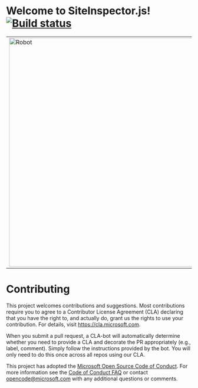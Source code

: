 
# Welcome to SiteInspector.js!&nbsp;&nbsp;&nbsp; [![Build status](https://siteinspector.visualstudio.com/SiteInspector/_apis/build/status/SiteInspector-Master%20build?branch=master)](https://siteinspector.visualstudio.com/SiteInspector/_build/latest?definitionId=1&branch=master)

<table>
  <tr>
    <td><img src="https://redir.blob.core.windows.net/assets/SILogoGithub.png" alt="Robot" width="620" style="float:left; margin-right:20pt"/></td>
    <td>SiteInspector.js is a framework for a lightweight pane that slides out from the side of your browser 
window and can be used to enhance any web site or portal with additional, contextual content. Use it
to display usage statistics, expose diagnostic tools, show performance analytics, or any other useful 
information to help you manage and maintain your site.</td>
  </tr>  
</table>



# Contributing

This project welcomes contributions and suggestions.  Most contributions require you to agree to a
Contributor License Agreement (CLA) declaring that you have the right to, and actually do, grant us
the rights to use your contribution. For details, visit https://cla.microsoft.com.

When you submit a pull request, a CLA-bot will automatically determine whether you need to provide
a CLA and decorate the PR appropriately (e.g., label, comment). Simply follow the instructions
provided by the bot. You will only need to do this once across all repos using our CLA.

This project has adopted the [Microsoft Open Source Code of Conduct](https://opensource.microsoft.com/codeofconduct/).
For more information see the [Code of Conduct FAQ](https://opensource.microsoft.com/codeofconduct/faq/) or
contact [opencode@microsoft.com](mailto:opencode@microsoft.com) with any additional questions or comments.
